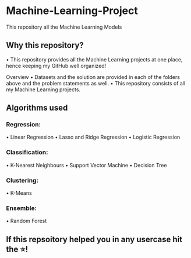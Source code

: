 # Machine-Learning-Project
This repository all the Machine Learning Models

## Why this repository?
• This repository provides all the Machine Learning projects at one place, hence keeping my GitHub well organized!

Overview
• Datasets and the solution are provided in each of the folders above and the problem statements as well.
• This repository consists of all my Machine Learning projects.

## Algorithms used

### Regression:

• Linear Regression
• Lasso and Ridge Regression
• Logistic Regression

### Classification:

• K-Nearest Neighbours
• Support Vector Machine
• Decision Tree

### Clustering:

• K-Means

### Ensemble:

• Random Forest

## If this repsoitory helped you in any usercase hit the ⭐!
